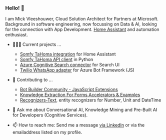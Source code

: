 ### Hello! 👋

I am Mick Vleeshouwer, Cloud Solution Architect for Partners at Microsoft. Background in software engineering, now focussing on Data & AI, looking for the connection with App Development. [Home Assistant](https://www.home-assistant.io/) and automation enthusiast. 

- 👨🏼‍💻 Current projects ...
  - [Somfy TaHoma integration](https://github.com/iMicknl/ha-tahoma) for Home Assistant
  - [Somfy TaHoma API client](https://github.com/iMicknl/python-tahoma-api) in Python
  - [Azure Cognitive Search connector](https://github.com/iMicknl/search-ui-azure-connector) for Search UI
  - [Twilio WhatsApp adapter](https://github.com/BotBuilderCommunity/botbuilder-community-js/blob/master/libraries/botbuilder-adapter-twilio-whatsapp/README.md) for Azure Bot Framework (JS)
  
- 👯 Contributing to ...
  - [Bot Builder Community - JavaScript Extensions](https://github.com/BotBuilderCommunity/botbuilder-community-js)
  - [Knowledge Extraction For Forms Accelerators & Examples](https://github.com/microsoft/knowledge-extraction-recipes-forms)
  - [Recognizers-Text](https://github.com/microsoft/Recognizers-Text), entity recognizers for Number, Unit and DateTime


- 💬 Ask me about Conversational AI, Knowledge Mining and Pre-Built AI for Developers (Cognitive Services).

- 📫 How to reach me:  Send me a message [via LinkedIn](https://www.linkedin.com/in/imick/) or via the emailaddress listed on my profile.
